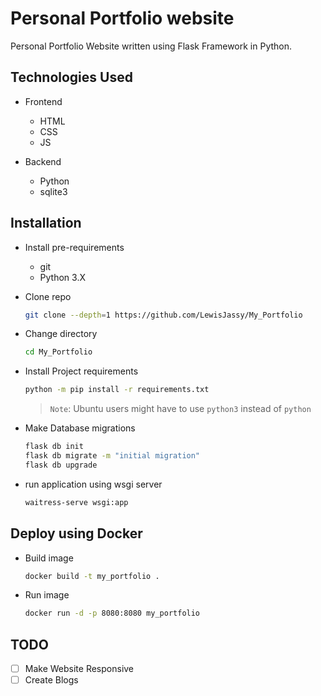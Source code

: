 # Personal Portfolio website

Personal Portfolio Website written using Flask Framework in Python.

## Technologies Used
- Frontend
    - HTML
    - CSS
    - JS

- Backend
    - Python
    - sqlite3

## Installation
- Install pre-requirements
    - git
    - Python 3.X

- Clone repo
    ```bash
    git clone --depth=1 https://github.com/LewisJassy/My_Portfolio
    ```

- Change directory
    ```bash
    cd My_Portfolio
    ```

- Install Project requirements
    ```bash
    python -m pip install -r requirements.txt
    ```
    > `Note`: Ubuntu users might have to use `python3` instead of `python`

- Make Database migrations
    ```bash
    flask db init
    flask db migrate -m "initial migration"
    flask db upgrade
    ```

- run application using wsgi server
    ```bash
    waitress-serve wsgi:app
    ```

## Deploy using Docker
- Build image
  ```bash
  docker build -t my_portfolio .
  ```
- Run image
  ```bash
  docker run -d -p 8080:8080 my_portfolio
  ```

## TODO
- [ ] Make Website Responsive
- [ ] Create Blogs

